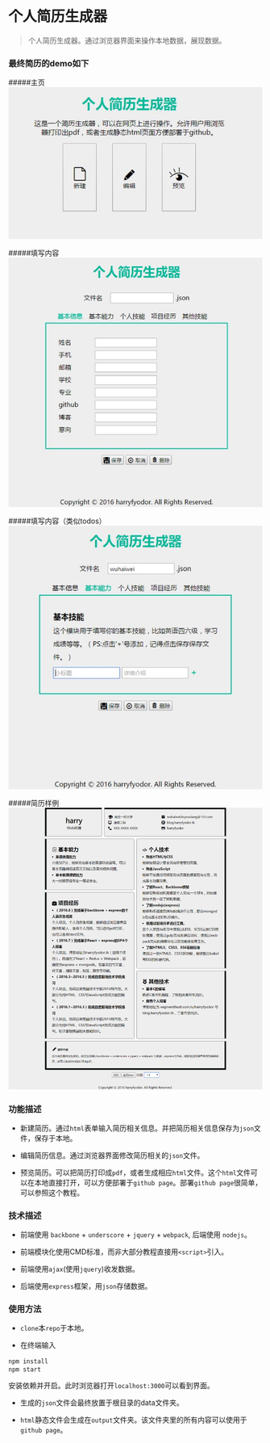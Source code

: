 # 个人简历生成器

> 个人简历生成器。通过浏览器界面来操作本地数据，展现数据。

### 最终简历的demo如下

#####主页<br />
![home](./pictures/home.JPG)

#####填写内容<br />
![form](./pictures/form.JPG)

#####填写内容（类似todos）<br />
![form](./pictures/form2.JPG)

#####简历样例<br />
![resume](./pictures/resume.png)

### 功能描述

* 新建简历。通过`html`表单输入简历相关信息。并把简历相关信息保存为`json`文件，保存于本地。

* 编辑简历信息。通过浏览器界面修改简历相关的`json`文件。

* 预览简历。可以把简历打印成`pdf`，或者生成相应`html`文件。这个`html`文件可以在本地直接打开，可以方便部署于`github page`。部署`github page`很简单，可以参照这个教程。

### 技术描述

* 前端使用 `backbone` + `underscore` + `jquery` + `webpack`, 后端使用 `nodejs`。

* 前端模块化使用CMD标准，而非大部分教程直接用`<script>`引入。

* 前端使用`ajax`(使用`jquery`)收发数据。

* 后端使用`express`框架，用`json`存储数据。

### 使用方法

* `clone`本`repo`于本地。

* 在终端输入
```
npm install
npm start
```
安装依赖并开启。此时浏览器打开`localhost:3000`可以看到界面。
  
* 生成的`json`文件会最终放置于根目录的data文件夹。

* `html`静态文件会生成在`output`文件夹。该文件夹里的所有内容可以使用于`github page`。


